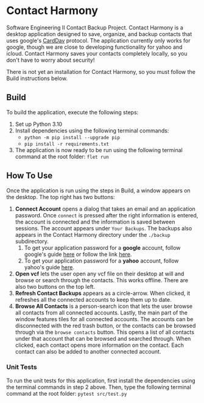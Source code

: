 # Contact Harmony
Software Engineering II Contact Backup Project.
Contact Harmony is a desktop application designed to save, organize, and backup contacts that uses google's [CardDav](https://datatracker.ietf.org/doc/html/rfc6352) protocol. The application currently only works for google, though we are close to developing functionality for yahoo and icloud. Contact Harmony saves your contacts completely locally, so you don't have to worry about security!

There is not yet an installation for Contact Harmony, so you must follow the Build instructions below.

## Build
To build the application, execute the following steps:
1. Set up Python 3.10
2. Install dependencies using the following terminal commands:
    - ```python -m pip install --upgrade pip```
    - ```pip install -r requirements.txt```
3. The application is now ready to be run using the following terminal command at the root folder: ```flet run```
## How To Use
Once the application is run using the steps in Build, a window appears on the desktop. The top right has two buttons:
1. **Connect Account** opens a dialog that takes an email and an application password. Once ```connect``` is pressed after the right information is entered, the account is connected and the information is saved between sessions. The account appears under ```Your Backups```. The backups also appears in the Contact Harmony directory under the ```./backup``` subdirectory.
   1. To get your application password for a **google** account, follow google's guide [here](https://support.google.com/accounts/answer/185833?hl=en) or follow the link [here](https://myaccount.google.com/apppasswords).
   2. To get your application password for a **yahoo** account, follow yahoo's guide [here](https://help.yahoo.com/kb/SLN15241.html).
2. **Open vcf** lets the user open any vcf file on their desktop at will and browse or search through the contacts. This works offline.
There are also two buttons on the top left.
1. **Refresh Contact Backups** appears as a circle-arrow. When clicked, it refreshes all the connected accounts to keep them up to date.
2. **Browse All Contacts** is a person-search icon that lets the user browse all contacts from all connected accounts.
Lastly, the main part of the window features tiles for all connected accounts. The accounts can be disconnected with the red trash button, or the contacts can be browsed through via the ```browse contacts``` button. This opens a list of all contacts under that account that can be browsed and searched through. When clicked, each contact opens more information on the contact. Each contact can also be added to another connected account.

### Unit Tests
To run the unit tests for this application, first install the dependencies using the terminal commands in step 2 above.
Then, type the following terminal command at the root folder: ```pytest src/test.py```
